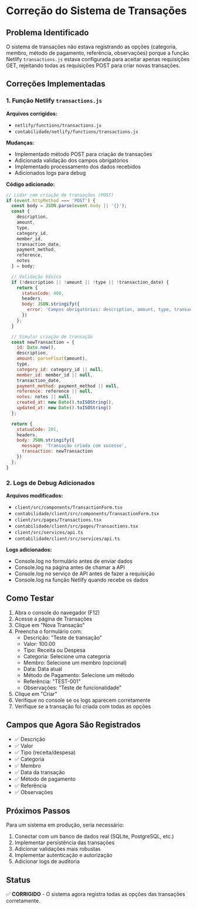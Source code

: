 # Correção do Sistema de Transações

## Problema Identificado

O sistema de transações não estava registrando as opções (categoria, membro, método de pagamento, referência, observações) porque a função Netlify `transactions.js` estava configurada para aceitar apenas requisições GET, rejeitando todas as requisições POST para criar novas transações.

## Correções Implementadas

### 1. Função Netlify `transactions.js`

**Arquivos corrigidos:**
- `netlify/functions/transactions.js`
- `contabilidade/netlify/functions/transactions.js`

**Mudanças:**
- Implementado método POST para criação de transações
- Adicionada validação dos campos obrigatórios
- Implementado processamento dos dados recebidos
- Adicionados logs para debug

**Código adicionado:**
```javascript
// Lidar com criação de transações (POST)
if (event.httpMethod === 'POST') {
  const body = JSON.parse(event.body || '{}');
  const { 
    description, 
    amount, 
    type, 
    category_id, 
    member_id, 
    transaction_date, 
    payment_method, 
    reference, 
    notes 
  } = body;

  // Validação básica
  if (!description || !amount || !type || !transaction_date) {
    return {
      statusCode: 400,
      headers,
      body: JSON.stringify({ 
        error: 'Campos obrigatórios: description, amount, type, transaction_date' 
      })
    };
  }

  // Simular criação de transação
  const newTransaction = {
    id: Date.now(),
    description,
    amount: parseFloat(amount),
    type,
    category_id: category_id || null,
    member_id: member_id || null,
    transaction_date,
    payment_method: payment_method || null,
    reference: reference || null,
    notes: notes || null,
    created_at: new Date().toISOString(),
    updated_at: new Date().toISOString()
  };

  return {
    statusCode: 201,
    headers,
    body: JSON.stringify({
      message: 'Transação criada com sucesso',
      transaction: newTransaction
    })
  };
}
```

### 2. Logs de Debug Adicionados

**Arquivos modificados:**
- `client/src/components/TransactionForm.tsx`
- `contabilidade/client/src/components/TransactionForm.tsx`
- `client/src/pages/Transactions.tsx`
- `contabilidade/client/src/pages/Transactions.tsx`
- `client/src/services/api.ts`
- `contabilidade/client/src/services/api.ts`

**Logs adicionados:**
- Console.log no formulário antes de enviar dados
- Console.log na página antes de chamar a API
- Console.log no serviço de API antes de fazer a requisição
- Console.log na função Netlify quando recebe os dados

## Como Testar

1. Abra o console do navegador (F12)
2. Acesse a página de Transações
3. Clique em "Nova Transação"
4. Preencha o formulário com:
   - Descrição: "Teste de transação"
   - Valor: 100.00
   - Tipo: Receita ou Despesa
   - Categoria: Selecione uma categoria
   - Membro: Selecione um membro (opcional)
   - Data: Data atual
   - Método de Pagamento: Selecione um método
   - Referência: "TEST-001"
   - Observações: "Teste de funcionalidade"
5. Clique em "Criar"
6. Verifique no console se os logs aparecem corretamente
7. Verifique se a transação foi criada com todas as opções

## Campos que Agora São Registrados

- ✅ Descrição
- ✅ Valor
- ✅ Tipo (receita/despesa)
- ✅ Categoria
- ✅ Membro
- ✅ Data da transação
- ✅ Método de pagamento
- ✅ Referência
- ✅ Observações

## Próximos Passos

Para um sistema em produção, seria necessário:
1. Conectar com um banco de dados real (SQLite, PostgreSQL, etc.)
2. Implementar persistência das transações
3. Adicionar validações mais robustas
4. Implementar autenticação e autorização
5. Adicionar logs de auditoria

## Status

✅ **CORRIGIDO** - O sistema agora registra todas as opções das transações corretamente.

